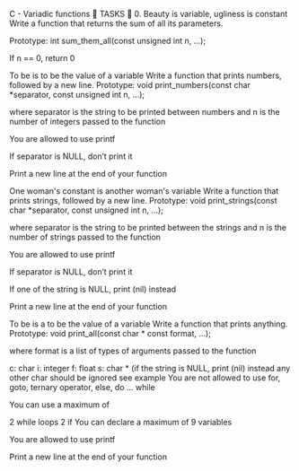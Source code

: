 C - Variadic functions 📁 TASKS 📃 0. Beauty is variable, ugliness is constant Write a function that returns the sum of all its parameters.

Prototype: int sum_them_all(const unsigned int n, ...);

If n == 0, return 0

To be is to be the value of a variable Write a function that prints numbers, followed by a new line.
Prototype: void print_numbers(const char *separator, const unsigned int n, ...);

where separator is the string to be printed between numbers and n is the number of integers passed to the function

You are allowed to use printf

If separator is NULL, don’t print it

Print a new line at the end of your function

One woman's constant is another woman's variable Write a function that prints strings, followed by a new line.
Prototype: void print_strings(const char *separator, const unsigned int n, ...);

where separator is the string to be printed between the strings and n is the number of strings passed to the function

You are allowed to use printf

If separator is NULL, don’t print it

If one of the string is NULL, print (nil) instead

Print a new line at the end of your function

To be is a to be the value of a variable Write a function that prints anything.
Prototype: void print_all(const char * const format, ...);

where format is a list of types of arguments passed to the function

c: char i: integer f: float s: char * (if the string is NULL, print (nil) instead any other char should be ignored see example You are not allowed to use for, goto, ternary operator, else, do ... while

You can use a maximum of

2 while loops 2 if You can declare a maximum of 9 variables

You are allowed to use printf

Print a new line at the end of your function

